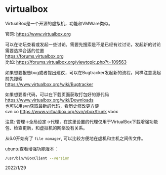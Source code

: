 # virtualbox

VirtualBox是一个开源的虚拟机，功能和VMWare类似。  

官网: https://www.virtualbox.org  


可以在论坛查看或发起一些讨论，需要先搜索是不是已经有过讨论，发起新的讨论需要选择合适的位置  
https://forums.virtualbox.org  
比如: https://forums.virtualbox.org/viewtopic.php?t=109563  

如果想要报告bug或者提出建议，可以在Bugtracker发起新的流程，同样注意发起前先搜索  
https://www.virtualbox.org/wiki/Bugtracker  

如果想要看代码，可以在下载页面获取打包好的源代码  
https://www.virtualbox.org/wiki/Downloads  
也可以用svn获取最新的代码，看历史修改更方便  
svn co https://www.virtualbox.org/svn/vbox/trunk vbox  


注意: 管理->全局设定->代理，在这里设置的代理仅用于VirtualBox下载增强功能包、检查更新，和虚拟机的网络没有关系。  

从6.0开始有了 `file manager`, 可以比较方便地在虚机和主机之间传文件。  

ubuntu查看增强功能版本：  
```bash
/usr/bin/VBoxClient --version
```


2022/1/29  
